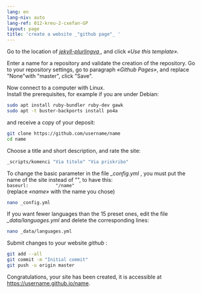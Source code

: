 ```yaml
---
lang: en
lang-niv: auto
lang-ref: 012-kreu-2-cxefan-GP
layout: page
title: 'create a website _"github page"_ '
---
```


Go to the location of [ _jekyll-plurlingva_ ](https://github.com/jmichault/jekyll-plurlingva), and click _«Use this template»_.

Enter a name for a repository and validate the creation of the repository.
Go to your repository settings, go to paragraph _«Github Pages»_, and replace "None"with "master", click "Save".

Now connect to a computer with Linux.  
Install the prerequisites, for example if you are under Debian:
```bash
sudo apt install ruby-bundler ruby-dev gawk
sudo apt -t buster-backports install po4a
```

and receive a copy of your deposit:
```bash
git clone https://github.com/username/name
cd name
```

Choose a title and short description, and rate the site:
```bash
_scripts/komenci "Via titolo" "Via priskribo"
```

To change the basic parameter in the file _\_config.yml_ , you must put the name of the site instead of "", to have this:  
    `baseurl:          "/name"`  
    (replace _«name»_ with the name you chose)
```bash
nano _config.yml
```

If you want fewer languages ​​than the 15 preset ones, edit the file _\_data/languages.yml_ and delete the corresponding lines:
```bash
nano _data/languages.yml
```

Submit changes to your website _github_ :
```bash
git add --all
git commit -m "Initial commit"
git push -u origin master
```

Congratulations, your site has been created, it is accessible at https://username.github.io/name.

